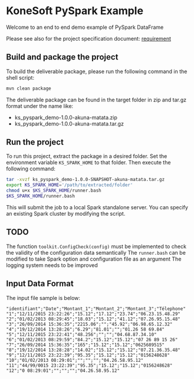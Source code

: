 
# KoneSoft PySpark Example

Welcome to an end to end demo example of PySpark DataFrame

Please see also for the project specification document: [requirement](./doc/specification.md)

## Build and package the project

To build the deliverable package, please run the following command in the shell script:

```sh
mvn clean package
```

The deliverable package can be found in the target folder in zip and tar.gz format under the name like:
* ks_pyspark_demo-1.0.0-akuna-matata.zip
* ks_pyspark_demo-1.0.0-akuna-matata.tar.gz

## Run the project

To run this project, extract the package in a desired folder. Set the environment  variable `KS_SPARK_HOME` to that folder.
Then execute the following command:

```sh
tar -xvzf ks_pyspark_demo-1.0.0-SNAPSHOT-akuna-matata.tar.gz
export KS_SPARK_HOME='/path/to/extracted/folder'
chmod u+x $KS_SPARK_HOME/runner.bash
$KS_SPARK_HOME/runner.bash
```

This will submit the job to a local Spark standalone server. You can specify an existing Spark cluster by modifying the script.

## TODO

The function `toolkit.ConfigCheck(config)` must be implemented to check the validity of the configuration data semantically
The `runner.bash` can be modified to take Spark option and configuration file as an argument
The logging system needs to be improved

## Input Data Format

The input file sample is below:

```
"identifiant";"Date";"Montant_1";"Montant_2";"Montant_3";"Télephone"
"1";"12/11/2015 23:22:26";"15.12";"17.12";"23.74";"06.23.15.48.29"
"2";"01/02/2013 08:29:45";"18.03";"15.12";"41.12";"07.26.95.15.48"
"3";"26/09/2014 15:36:35";"2215.06";"";"45.92";"06.98.65.12.32"
"4";"19/12/2014 13:28:26";"6.29";"81.01";"";"01.26 58 69.84"
"5";"12/11/2015 23:22:41";"48.256";"";"";"04.68.87.34.10"
"6";"01/02/2013 08:29:59";"84.2";"15.12";"15.12";"07 26 89 15 26"
"7";"26/09/2014 15:36:35";"165";"15.12";"15.12";"0625689515"
"8";"19/12/2014 13:28:28";"14.02";"15.12";"15.12";"07.21.36.35.48"
"9";"12/11/2015 23:22:39";"95.35";"15.12";"15.12";"0156248628"
"10";"01/02/2013 08:29:01";"";"";"";"04.26.58.95.12"
"11";"44/99/0015 23:22:39";"95.35";"15.12";"15.12";"0156248628"
"12";"0 08:29:01";"";"";"";"04.26.58.95.12"
```